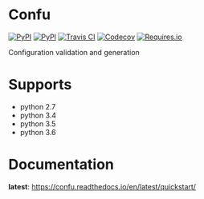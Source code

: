 # Confu

[![PyPI](https://img.shields.io/pypi/v/cfu.svg?maxAge=60)](https://pypi.python.org/pypi/cfu)
[![PyPI](https://img.shields.io/pypi/pyversions/cfu.svg?maxAge=600)](https://pypi.python.org/pypi/cfu)
[![Travis CI](https://img.shields.io/travis/20c/confu.svg?maxAge=60)](https://travis-ci.org/20c/confu)
[![Codecov](https://img.shields.io/codecov/c/github/20c/confu/master.svg?maxAge=60)](https://codecov.io/github/20c/confu)
[![Requires.io](https://img.shields.io/requires/github/20c/confu.svg?maxAge=60)](https://requires.io/github/20c/confu/requirements)

Configuration validation and generation

# Supports

  - python 2.7
  - python 3.4
  - python 3.5
  - python 3.6

# Documentation 

**latest**: https://confu.readthedocs.io/en/latest/quickstart/
